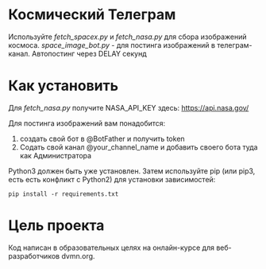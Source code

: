 # Космический Телеграм

Используйте _fetch_spacex.py_ и _fetch_nasa.py_ для сбора изображений космоса.
_space_image_bot.py_ - для постинга изображений в телеграм-канал. Автопостинг через DELAY секунд

# Как установить

Для _fetch_nasa.py_ получите NASA_API_KEY здесь: https://api.nasa.gov/

Для постинга изображений вам понадобится:
1. создать свой бот в @BotFather и получить token
2. Содать свой канал @your_channel_name и добавить своего бота туда как Администратора

Python3 должен быть уже установлен. Затем используйте pip (или pip3, есть есть конфликт с Python2) для установки зависимостей:

```pip install -r requirements.txt```


# Цель проекта

Код написан в образовательных целях на онлайн-курсе для веб-разработчиков dvmn.org.
